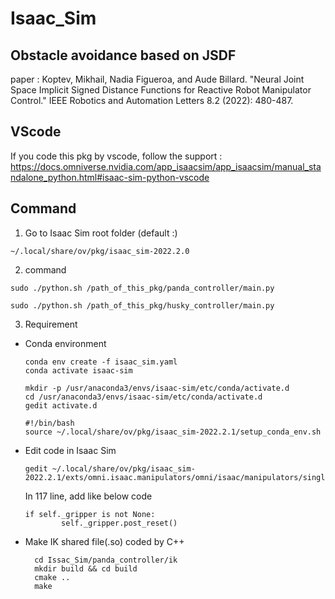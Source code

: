 # Isaac_Sim

## Obstacle avoidance based on JSDF
paper : 
Koptev, Mikhail, Nadia Figueroa, and Aude Billard. "Neural Joint Space Implicit Signed Distance Functions for Reactive Robot Manipulator Control." IEEE Robotics and Automation Letters 8.2 (2022): 480-487.

## VScode
If you code this pkg by vscode, follow the support :
https://docs.omniverse.nvidia.com/app_isaacsim/app_isaacsim/manual_standalone_python.html#isaac-sim-python-vscode

## Command
1. Go to Isaac Sim root folder (default :)
  ```
  ~/.local/share/ov/pkg/isaac_sim-2022.2.0
  ```
2. command
  ```
  sudo ./python.sh /path_of_this_pkg/panda_controller/main.py
  ```
  
  ```
  sudo ./python.sh /path_of_this_pkg/husky_controller/main.py
  ```
  
  3. Requirement
  - Conda environment
    ```
    conda env create -f isaac_sim.yaml
    conda activate isaac-sim
    ```

    ```
    mkdir -p /usr/anaconda3/envs/isaac-sim/etc/conda/activate.d
    cd /usr/anaconda3/envs/isaac-sim/etc/conda/activate.d
    gedit activate.d
    ```

    ```
    #!/bin/bash
    source ~/.local/share/ov/pkg/isaac_sim-2022.2.1/setup_conda_env.sh
    ```
    
  - Edit code in Isaac Sim
    ```
    gedit ~/.local/share/ov/pkg/isaac_sim-2022.2.1/exts/omni.isaac.manipulators/omni/isaac/manipulators/single_manipulator.py
    ```
    
    In 117 line, add like below code
    
    ```
    if self._gripper is not None:
            self._gripper.post_reset()
    ```
  - Make IK shared file(.so) coded by C++
    ```
      cd Issac_Sim/panda_controller/ik
      mkdir build && cd build
      cmake ..
      make
     ```
